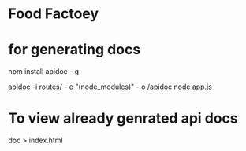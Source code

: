 # Food Factoey

# for generating docs
npm install apidoc - g

apidoc  -i routes/  - e "(node_modules)" - o /apidoc node app.js

# To view already genrated api docs  
doc > index.html

